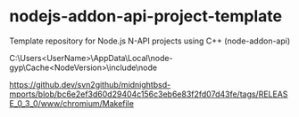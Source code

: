 # nodejs-addon-api-project-template
Template repository for Node.js N-API projects using C++ (node-addon-api)


C:\Users\<UserName>\AppData\Local\node-gyp\Cache\<NodeVersion>\include\node

https://github.dev/svn2github/midnightbsd-mports/blob/bc6e2ef3d60d29404c156c3eb6e83f2fd07d43fe/tags/RELEASE_0_3_0/www/chromium/Makefile
